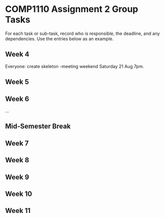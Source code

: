 # COMP1110 Assignment 2 Group Tasks

For each task or sub-task, record who is responsible, the deadline, and any dependencies.
Use the entries below as an example.

## Week 4
Everyone: create skeleton  -meeting weekend Saturday 21 Aug 7pm.


## Week 5

## Week 6

...

## Mid-Semester Break

## Week 7

## Week 8

## Week 9

## Week 10

## Week 11
